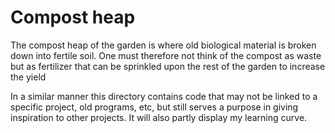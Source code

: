 # Compost heap

The compost heap of the garden is where old biological material is broken down into fertile soil. One must therefore not think of the compost as waste but as fertilizer that can be sprinkled upon the rest of the garden to increase the yield

In a similar manner this directory contains code that may not be linked to a specific project, old programs, etc, but still serves a purpose in giving inspiration to other projects. It will also partly display my learning curve.